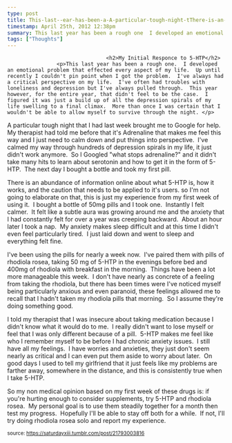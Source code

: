 ```yaml
---
type: post
title: This-last--ear-has-been-a-A-particular-tough-night-tThere-is-an-abundance-of-iI-e-been-using-the-pills-I-told-m--therapist-that-ISo-m--non-medical-opinion-
timestamp: April 25th, 2012 12:38pm
summary: This last year has been a rough one  I developed an emotional problem that effected every aspect of my life  Up until recently I couldnt pin point wA particular tough night that I had last week brought me to Google for help  My therapist had told me before that its Adrenaline that makes me feel tThere is an abundance of information online about what 5HTP is how it works and the caution that needs to be applied to its users so Im not goingIve been using the pills for nearly a week now  Ive paired them with pills of rhodiola rosea taking 50 mg of 5HTP in the evenings before bed and 4I told my therapist that I was insecure about taking medication because I didnt know what it would do to me  I really didnt want to lose myself or fSo my non medical opinion based on my first week of these drugs is if youre hurting enough to consider supplements try 5HTP and rhodiola rosea  My
tags: ["Thoughts"]
---
```


                
                
                                    <h2>My Initial Responce to 5-HTP</h2>
                    <p>This last year has been a rough one.  I developed an emotional problem that effected every aspect of my life.  Up until recently I couldn't pin point when I got the problem.  I've always had a critical perspective on my life.  I've often had troubles with loneliness and depression but I've always pulled through.  This year however, for the entire year, that didn't feel to be the case.  I figured it was just a build up of all the depression spirals of my life swelling to a final climax.  More than once I was certain that I wouldn't be able to allow myself to survive through the night. </p>
<p>A particular tough night that I had last week brought me to Google for help.  My therapist had told me before that it's Adrenaline that makes me feel this way and I just need to calm down and put things into perspective.  I've calmed my way through hundreds of depression spirals in my life, it just didn't work anymore.  So I Googled "what stops adrenaline?" and it didn't take many hits to learn about serotonin and how to get it in the form of 5-HTP.  The next day I bought a bottle and took my first pill.</p>
<p>There is an abundance of information online about what 5-HTP is, how it works, and the caution that needs to be applied to it's users. so I'm not going to elaborate on that, this is just my experience from my first week of using it.  I bought a bottle of 50mg pills and I took one.  Instantly I felt calmer.  It felt like a subtle aura was growing around me and the anxiety that I had constantly felt for over a year was creeping backward.  About an hour later I took a nap.  My anxiety makes sleep difficult and at this time I didn't even feel particularly tired.  I just laid down and went to sleep and everything felt fine.</p>
<p>I've been using the pills for nearly a week now.  I've paired them with pills of rhodiola rosea, taking 50 mg of 5-HTP in the evenings before bed and 400mg of rhodiola with breakfast in the morning.  Things have been a lot more manageable this week.  I don't have nearly as concrete of a feeling from taking the rhodiola, but there has been times were I've noticed myself being particularly anxious and even paranoid, these feelings allowed me to recall that I hadn't taken my rhodiola pills that morning.  So I assume they're doing something good.</p>
<p>I told my therapist that I was insecure about taking medication because I didn't know what it would do to me.  I really didn't want to lose myself or feel that I was only different because of a pill.  5-HTP makes me feel like who I remember myself to be before I had chronic anxiety issues.  I still have all my feelings.  I have worries and anxieties, they just don't seem nearly as critical and I can even put them aside to worry about later.  On good days I used to tell my girlfriend that it just feels like my problems are farther away, somewhere in the distance, and this is consistently true when I take 5-HTP.</p>
<p>So my non medical opinion based on my first week of these drugs is: if you're hurting enough to consider supplements, try 5-HTP and rhodiola rosea.  My personal goal is to use them steadily together for a month then test my progress.  Hopefully I'll be able to stay off both for a while.  If not, I'll try doing rhodiola rosea solo and report my experience.</p>
                
                
                
                
                
                
                                
<small>source: https://saturdayxiii.tumblr.com/post/21793003816</small>